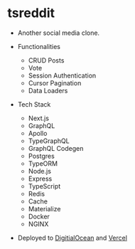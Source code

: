 # tsreddit

- Another social media clone.

- Functionalities
    - CRUD Posts
    - Vote
    - Session Authentication
    - Cursor Pagination
    - Data Loaders

- Tech Stack
    - Next.js
    - GraphQL
    - Apollo
    - TypeGraphQL
    - GraphQL Codegen
    - Postgres
    - TypeORM
    - Node.js
    - Express
    - TypeScript
    - Redis
    - Cache
    - Materialize
    - Docker
    - NGINX

- Deployed to [DigitialOcean](http://tsreddit-api.tsreddit.tk) and [Vercel](https://prod.tsreddit.tk)